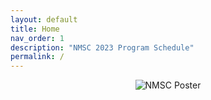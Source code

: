 ```yaml
---
layout: default
title: Home
nav_order: 1
description: "NMSC 2023 Program Schedule"
permalink: /
---
```


<style>
    .wrapper{
        text-align: center;
    }
</style>


<div class="wrapper">
    <img src="../docs/poster.png" alt="NMSC Poster">
</div>



